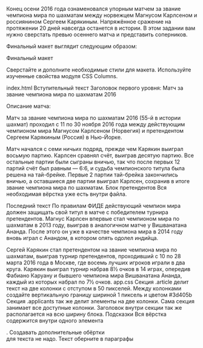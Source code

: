 Конец осени 2016 года ознаменовался упорным матчем за звание чемпиона мира по шахматам между норвежцем Магнусом Карлсеном и россиянином Сергеем Карякиным. Напряжённое сражение на протяжении 20 дней навсегда останется в истории. В этом задании вам нужно сверстать превью осеннего матча и представить соперников.

Финальный макет выглядит следующим образом:

Финальный макет

Сверстайте и дополните необходимые стили для макета. Используйте изученные свойства модуля CSS Columns.

index.html
Вступительный текст
Заголовок первого уровня: Матч за звание чемпиона мира по шахматам 2016

Описание матча:

Матч за звание чемпиона мира по шахматам 2016 (55-й в истории шахмат) проходил с 11 по 30 ноября 2016 года между действующим чемпионом мира Магнусом Карлсеном (Норвегия) и претендентом Сергеем Карякиным (Россия) в Нью-Йорке.

Матч начался с семи ничьих подряд, прежде чем Карякин выиграл восьмую партию. Карлсен сравнял счёт, выиграв десятую партию. Все остальные партии были сыграны вничью, так что после первых 12 партий счёт был равным — 6:6, и судьба чемпионского титула была решена на тай-брейке. Первые 2 партии тай-брейка закончились вничью, а оставшиеся две партии выиграл Карлсен, сохранив в итоге звание чемпиона мира по шахматам.
Блок претендентов
Вся необходимая вёрстка уже есть внутри файла.

Последний текст
По правилам ФИДЕ действующий чемпион мира должен защищать свой титул в матче с победителем турнира претендентов. Магнус Карлсен впервые стал чемпионом мира по шахматам в 2013 году, выиграв в аналогичном матче у Вишванатана Ананда. После этого он уже в качестве чемпиона мира в 2014 году вновь играл с Анандом, в котором опять одолел индийца.

Сергей Карякин стал претендентом на звание чемпиона мира по шахматам, выиграв турнир претендентов, проходивший с 10 по 28 марта 2016 года в Москве, где восемь лучших игроков играли в два круга. Карякин выиграл турнир набрав 8½ очков в 14 играх, опередив Фабиано Каруану и бывшего чемпиона мира Вишванатана Ананда, каждый из которых набрал по 7½ очков.
app.css
Секция .article делит текст на две колонки с отступом в 50 пикселей. Между колонками создайте вертикальную границу шириной 1 пиксель и цветом #3d405b
Секция .applicants так же делит элементы на две колонки. Сама секция занимает все доступные колонки. Заголовок внутри секции так же располагается на всю ширину блока.
Подсказки
Вся вёрстка содержится внутри одного элемента <article>. Создавать дополнительные обёртки <article> для текста не надо. Текст оберните в параграфы